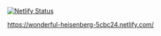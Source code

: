 [![Netlify Status](https://api.netlify.com/api/v1/badges/d49ccd19-79c3-46fc-99c4-efe1196a3746/deploy-status)](https://app.netlify.com/sites/wonderful-heisenberg-5cbc24/deploys)


<https://wonderful-heisenberg-5cbc24.netlify.com/>

